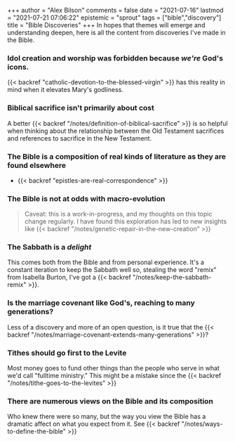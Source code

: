 +++
author = "Alex Bilson"
comments = false
date = "2021-07-16"
lastmod = "2021-07-21 07:06:22"
epistemic = "sprout"
tags = ["bible","discovery"]
title = "Bible Discoveries"
+++
In hopes that themes will emerge and understanding deepen, here is all the content from discoveries I've made in the Bible.

### Idol creation and worship was forbidden because _we're_ God's icons.

{{< backref "catholic-devotion-to-the-blessed-virgin" >}} has this reality in mind when it elevates Mary's godliness.

### Biblical sacrifice isn't primarily about cost

A better {{< backref "/notes/definition-of-biblical-sacrifice" >}} is so helpful when thinking about the relationship between the Old Testament sacrifices and references to sacrifice in the New Testament.

### The Bible is a composition of real kinds of literature as they are found elsewhere

- {{< backref "epistles-are-real-correspondence" >}}

### The Bible is not at odds with macro-evolution

> Caveat: this is a work-in-progress, and my thoughts on this topic change regularly. I have found this exploration has led to new insights like {{< backref "/notes/genetic-repair-in-the-new-creation" >}}

### The Sabbath is a _delight_

This comes both from the Bible and from personal experience. It's a constant iteration to keep the Sabbath well so, stealing the word "remix" from Isabella Burton, I've got a {{< backref "/notes/keep-the-sabbath-remix" >}}.

### Is the marriage covenant like God's, reaching to many generations?

Less of a discovery and more of an open question, is it true that the {{< backref "/notes/marriage-covenant-extends-many-generations" >}}?

### Tithes should go first to the Levite

Most money goes to fund other things than the people who serve in what we'd call "fulltime ministry." This might be a mistake since the {{< backref "/notes/tithe-goes-to-the-levites" >}}

### There are numerous views on the Bible and its composition

Who knew there were so many, but the way you view the Bible has a dramatic affect on what you expect from it. See {{< backref "/notes/ways-to-define-the-bible" >}}
